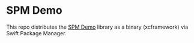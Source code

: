 # SPM Demo

This repo distributes the [SPM Demo](https://github.com/Dhaval369/SPMDemo.git) library
as a binary (xcframework) via Swift Package Manager.
